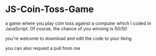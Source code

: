 # JS-Coin-Toss-Game
a game where you play coin toss against a computer which I coded in JavaScript. Of course, the chance of you winning is 50/50

you're welcome to download and edit the code to your liking

you can also request a pull from me
